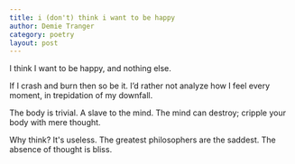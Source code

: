 ```yaml
---
title: i (don't) think i want to be happy
author: Demie Tranger
category: poetry
layout: post
---
```


I think I want to be happy, and nothing else.

If I crash and burn then so be it. I’d rather not analyze how I feel every moment, in trepidation of my downfall.

The body is trivial. A slave to the mind. The mind can destroy; cripple your body with mere thought. 

Why think? It's useless. The greatest philosophers are the saddest. The absence of thought is bliss.